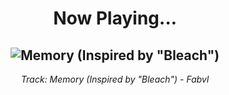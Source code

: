 <div align="center"> 
<h1>Now Playing...</h1>

![Memory (Inspired by "Bleach")](https://i.scdn.co/image/ab67616d00001e02cd61a674af72b5129fa99219)
--
_<p>Track: Memory (Inspired by "Bleach") - Fabvl </p>_
</div>
